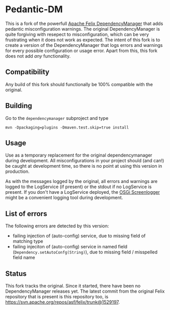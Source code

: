 # Pedantic-DM

This is a fork of the powerfull [Apache Felix DependencyManager](http://felix.apache.org/documentation/subprojects/apache-felix-dependency-manager.html) that adds pedantic misconfiguration warnings. The original DependencyManager is quite forgiving with resepect to misconfiguration, which can be very frustrating when it does not work as expected. The intent of this fork is to create a version of the DependencyManager that logs errors and warnings for every possible configuration or usage error. Apart from this, this fork does not add _any_ functionality.

## Compatibility

Any build of this fork should functionally be 100% compatible with the original.

## Building

Go to the `dependencymanager` subproject and type

    mvn -Dpackaging=plugins -Dmaven.test.skip=true install
    

## Usage

Use as a temporary replacement for the original dependencymanager during development. All misconfigurations in your project should (and can!) be caught at development time, so there is no point at using this version in production. 

As with the messages logged by the original, all errors and warnings are logged to the LogService (if present) or the stdout if no LogService is present. If you don't have a LogService deployed, the [OSGi Screenlogger](https://bitbucket.org/pjtr/osgi-screen-logger) might be a convenient logging tool during development.


## List of errors

The following errors are detected by this version:

* failing injection of (auto-config) service, due to missing field of matching type
* failing injeciton of (auto-config) service in named field (`Dependency.setAutoConfg(String)`), due to missing field / misspelled field name

## Status

This fork tracks the original. Since it started, there have been no DependencyManager releases yet. 
The latest commit from the original Felix repository that is present is this repository too, is
<https://svn.apache.org/repos/asf/felix/trunk@1529197>.